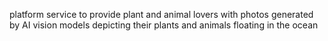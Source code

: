 platform service to provide plant and animal lovers with photos generated by AI vision models depicting their plants and animals floating in the ocean
